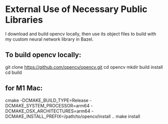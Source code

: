 # External Use of Necessary Public Libraries
I download and build opencv locally, then use its object files to build with my custom neural network library in Bazel.

## To build opencv locally:
git clone https://github.com/opencv/opencv.git
cd opencv
mkdir build install
cd build
## for M1 Mac:
cmake -DCMAKE_BUILD_TYPE=Release -DCMAKE_SYSTEM_PROCESSOR=arm64 -DCMAKE_OSX_ARCHITECTURES=arm64 -DCMAKE_INSTALL_PREFIX=/path/to/opencv/install ..
make install

